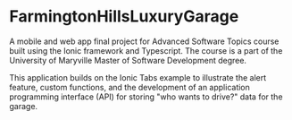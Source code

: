 # FarmingtonHillsLuxuryGarage
A mobile and web app final project for Advanced Software Topics course built using the Ionic framework and Typescript. The course is a part of the University of Maryville Master of Software Development degree.

This application builds on the Ionic Tabs example to illustrate the alert feature, custom functions, and the development of an application programming interface (API) for storing "who wants to drive?" data for the garage.

